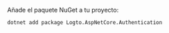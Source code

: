 Añade el paquete NuGet a tu proyecto:

```bash
dotnet add package Logto.AspNetCore.Authentication
```
